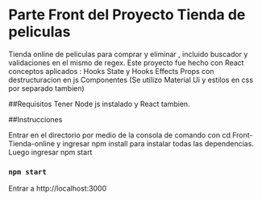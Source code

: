 # Parte Front del Proyecto Tienda de peliculas
Tienda online de peliculas para comprar y eliminar , incluido buscador y validaciones en el mismo de regex.
Este proyecto fue hecho con React conceptos aplicados :
Hooks State y Hooks Effects
Props con destructuracion en js 
Componentes (Se utilizo Material Ui y estilos en css por separado tambien)


##Requisitos 
Tener Node js instalado y React tambien.


##Instrucciones

Entrar en el directorio por medio de la consola de comando con cd Front-Tienda-online y ingresar npm install para instalar todas las dependencias.
Luego ingresar npm start
### `npm start`
Entrar a http://localhost:3000



